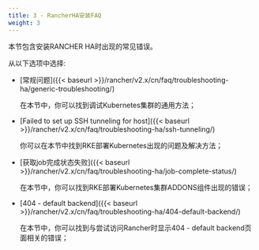```yaml
---
title: 3 - RancherHA安装FAQ
weight: 3
---
```


本节包含安装RANCHER HA时出现的常见错误。

从以下选项中选择:

- [常规问题]({{< baseurl >}}/rancher/v2.x/cn/faq/troubleshooting-ha/generic-troubleshooting/)

    在本节中，你可以找到调试Kubernetes集群的通用方法；

- [Failed to set up SSH tunneling for host]({{< baseurl >}}/rancher/v2.x/cn/faq/troubleshooting-ha/ssh-tunneling/)

    你可以在本节中找到RKE部署Kubernetes出现的问题及解决方法；

- [获取job完成状态失败]({{< baseurl >}}/rancher/v2.x/cn/faq/troubleshooting-ha/job-complete-status/)

    在本节中，你可以找到RKE部署Kubernetes集群ADDONS组件出现的错误；

- [404 - default backend]({{< baseurl >}}/rancher/v2.x/cn/faq/troubleshooting-ha/404-default-backend/)

    在本节中，你可以找到与尝试访问Rancher时显示404 - default backend页面相关的错误；
